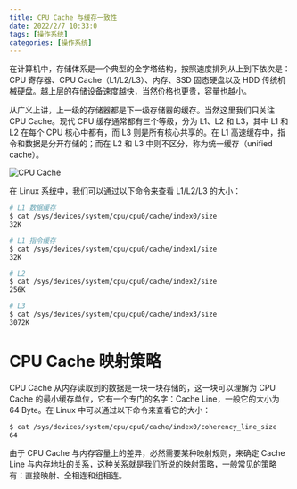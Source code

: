 ```yaml
---
title: CPU Cache 与缓存一致性
date: 2022/2/7 10:33:0
tags: [操作系统]
categories: [操作系统]
---
```


在计算机中，存储体系是一个典型的金字塔结构，按照速度排列从上到下依次是：CPU 寄存器、CPU Cache（L1/L2/L3）、内存、SSD 固态硬盘以及 HDD 传统机械硬盘。越上层的存储设备速度越快，当然价格也更贵，容量也越小。

<!--more-->

从广义上讲，上一级的存储器都是下一级存储器的缓存。当然这里我们只关注 CPU Cache。现代 CPU 缓存通常都有三个等级，分为 L1、L2 和 L3，其中 L1 和 L2 在每个 CPU 核心中都有，而 L3 则是所有核心共享的。在 L1 高速缓存中，指令和数据是分开存储的；而在 L2 和 L3 中则不区分，称为统一缓存（unified cache）。

![CPU Cache]()

在 Linux 系统中，我们可以通过以下命令来查看 L1/L2/L3 的大小：

```bash
# L1 数据缓存
$ cat /sys/devices/system/cpu/cpu0/cache/index0/size
32K

# L1 指令缓存
$ cat /sys/devices/system/cpu/cpu0/cache/index1/size
32K

# L2
$ cat /sys/devices/system/cpu/cpu0/cache/index2/size
256K

# L3
$ cat /sys/devices/system/cpu/cpu0/cache/index3/size
3072K
```

# CPU Cache 映射策略
CPU Cache 从内存读取到的数据是一块一块存储的，这一块可以理解为 CPU Cache 的最小缓存单位，它有一个专门的名字：Cache Line，一般它的大小为 64 Byte。在 Linux 中可以通过以下命令来查看它的大小：

```bash
$ cat /sys/devices/system/cpu/cpu0/cache/index0/coherency_line_size
64
```

由于 CPU Cache 与内存容量上的差异，必然需要某种映射规则，来确定 Cache Line 与内存地址的关系，这种关系就是我们所说的映射策略，一般常见的策略有：直接映射、全相连和组相连。